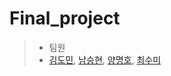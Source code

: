 # Final_project
> - 팀원  
> - [김도민](https://github.com/DominKim), [남승현](https://github.com/nsh92), [양명호](https://github.com/yangmyongho), [최수미](https://github.com/ssmmchoi)

